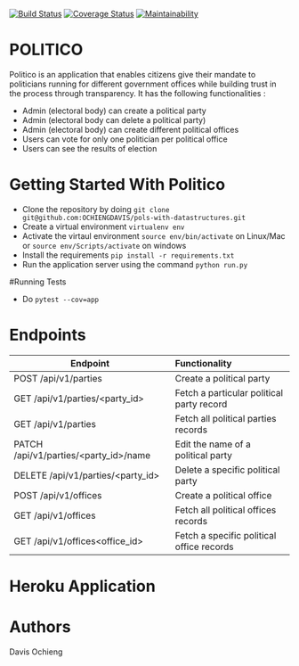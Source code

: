 [![Build Status](https://travis-ci.org/OCHIENGDAVIS/pols-with-datastructures.svg?branch=develop)](https://travis-ci.org/OCHIENGDAVIS/pols-with-datastructures) [![Coverage Status](https://coveralls.io/repos/github/OCHIENGDAVIS/pols-with-datastructures/badge.svg?branch=develop)](https://coveralls.io/github/OCHIENGDAVIS/pols-with-datastructures?branch=develop) [![Maintainability](https://api.codeclimate.com/v1/badges/8c94e63cb24e332dd416/maintainability)](https://codeclimate.com/github/OCHIENGDAVIS/pols-with-datastructures/maintainability)

# POLITICO
Politico is an application that enables citizens give their mandate to politicians running for different government offices while building trust in the process through transparency. It has the following functionalities :


- Admin (electoral body) can create a political party
- Admin (electoral body can delete a political party)
- Admin (electoral body) can create different political offices
- Users can vote for only one politician per political office
-  Users can see the results of election 

# Getting Started With Politico

- Clone the repository by doing `git clone git@github.com:OCHIENGDAVIS/pols-with-datastructures.git`
- Create a virtual environment `virtualenv env `
- Activate the virtaul environment `source env/bin/activate` on Linux/Mac or `source env/Scripts/activate` on windows
- Install the requirements `pip install -r requirements.txt`
- Run the application server using the command ` python run.py `

#Running Tests

- Do `pytest --cov=app `

# Endpoints

| Endpoint       | Functionality         | 
| ------------- |:-------------
| POST /api/v1/parties    | Create a political party |
| GET /api/v1/parties/<party_id>     | Fetch a particular political party record   |
| GET /api/v1/parties | Fetch all political parties records      |
| PATCH /api/v1/parties/<party_id>/name | Edit the name of a political party      |
| DELETE /api/v1/parties/<party_id>  | Delete a specific political party    |
| POST /api/v1/offices | Create a political office     |
| GET /api/v1/offices | Fetch all political offices records      |
| GET /api/v1/offices<office_id> | Fetch a specific  political office records      |

# Heroku Application


# Authors

Davis Ochieng




